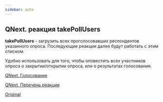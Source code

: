 ```yaml
---
sidebar: auto
---
```


## QNext. реакция takePollUsers

**takePollUsers** - загрузить всех проголосовавших респондентов указанного опроса. Последующие реакции далее будут работать с этим списком.

Удобно использовать для того, чтобы оповестить всех участников опроса о закрытии/открытии опроса, или о результатах голосования.



[QNext. Голосование](/docs-test/ph/admin/vote-about)

[QNext. Перечень реакции](/docs-test/ph/reactions)

[Original](https://telegra.ph/QNext-admin-reaction-takePollUsers-05-03)